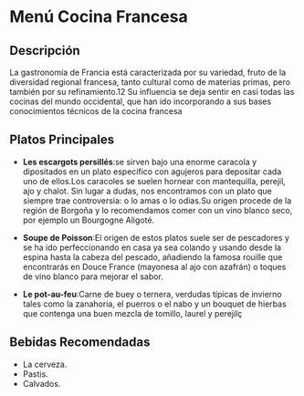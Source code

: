 # Menú Cocina Francesa

## Descripción
La gastronomía de Francia está caracterizada por su variedad, fruto de la diversidad regional francesa, tanto cultural como de materias primas, pero también por su refinamiento.1​2​ Su influencia se deja sentir en casi todas las cocinas del mundo occidental, que han ido incorporando a sus bases conocimientos técnicos de la cocina francesa

## Platos Principales
- **Les escargots persillés**:se sirven bajo una enorme caracola y dipositados en un plato específico con agujeros para depositar cada uno de ellos.Los caracoles se suelen hornear con mantequilla, perejil, ajo y chalot. Sin lugar a dudas, nos encontramos con un plato que siempre trae controversia: o lo amas o lo odias.Su origen procede de la región de Borgoña y lo recomendamos comer con un vino blanco seco, por ejemplo un Bourgogne Aligoté.

- **Soupe de Poisson**:El origen de estos platos suele ser de pescadores y se ha ido perfeccionando en casa ya sea colando y usando desde la espina hasta la cabeza del pescado, añadiendo la famosa rouille que encontrarás en Douce France (mayonesa al ajo con azafrán) o toques de vino blanco para mejorar el sabor.

- **Le pot-au-feu**:Carne de buey o ternera, verdudas típicas de invierno tales como la zanahoria, el puerros o el nabo y un bouquet de hierbas que contenga una buen mezcla de tomillo, laurel y perejilç

## Bebidas Recomendadas
- La cerveza.
- Pastis.
- Calvados.